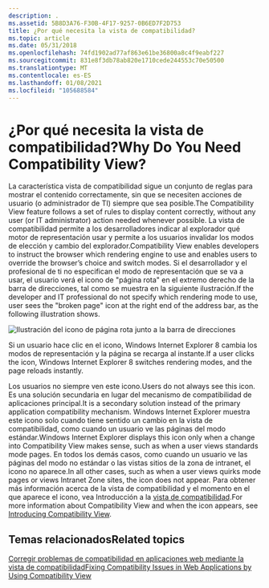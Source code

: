 ```yaml
---
description: .
ms.assetid: 5B8D3A76-F30B-4F17-9257-0B6ED7F2D753
title: ¿Por qué necesita la vista de compatibilidad?
ms.topic: article
ms.date: 05/31/2018
ms.openlocfilehash: 74fd1902ad77af863e61be36800a8c4f9eabf227
ms.sourcegitcommit: 831e8f3db78ab820e1710cede244553c70e50500
ms.translationtype: MT
ms.contentlocale: es-ES
ms.lasthandoff: 01/08/2021
ms.locfileid: "105688584"
---
```

# <a name="why-do-you-need-compatibility-view"></a><span data-ttu-id="c68f2-103">¿Por qué necesita la vista de compatibilidad?</span><span class="sxs-lookup"><span data-stu-id="c68f2-103">Why Do You Need Compatibility View?</span></span>

<span data-ttu-id="c68f2-104">La característica vista de compatibilidad sigue un conjunto de reglas para mostrar el contenido correctamente, sin que se necesiten acciones de usuario (o administrador de TI) siempre que sea posible.</span><span class="sxs-lookup"><span data-stu-id="c68f2-104">The Compatibility View feature follows a set of rules to display content correctly, without any user (or IT administrator) action needed whenever possible.</span></span> <span data-ttu-id="c68f2-105">La vista de compatibilidad permite a los desarrolladores indicar al explorador qué motor de representación usar y permite a los usuarios invalidar los modos de elección y cambio del explorador.</span><span class="sxs-lookup"><span data-stu-id="c68f2-105">Compatibility View enables developers to instruct the browser which rendering engine to use and enables users to override the browser’s choice and switch modes.</span></span> <span data-ttu-id="c68f2-106">Si el desarrollador y el profesional de ti no especifican el modo de representación que se va a usar, el usuario verá el icono de "página rota" en el extremo derecho de la barra de direcciones, tal como se muestra en la siguiente ilustración.</span><span class="sxs-lookup"><span data-stu-id="c68f2-106">If the developer and IT professional do not specify which rendering mode to use, user sees the "broken page" icon at the right end of the address bar, as the following illustration shows.</span></span>

![Ilustración del icono de página rota junto a la barra de direcciones](images/iecompatview.png)

<span data-ttu-id="c68f2-108">Si un usuario hace clic en el icono, Windows Internet Explorer 8 cambia los modos de representación y la página se recarga al instante.</span><span class="sxs-lookup"><span data-stu-id="c68f2-108">If a user clicks the icon, Windows Internet Explorer 8 switches rendering modes, and the page reloads instantly.</span></span>

<span data-ttu-id="c68f2-109">Los usuarios no siempre ven este icono.</span><span class="sxs-lookup"><span data-stu-id="c68f2-109">Users do not always see this icon.</span></span> <span data-ttu-id="c68f2-110">Es una solución secundaria en lugar del mecanismo de compatibilidad de aplicaciones principal.</span><span class="sxs-lookup"><span data-stu-id="c68f2-110">It is a secondary solution instead of the primary application compatibility mechanism.</span></span> <span data-ttu-id="c68f2-111">Windows Internet Explorer muestra este icono solo cuando tiene sentido un cambio en la vista de compatibilidad, como cuando un usuario ve las páginas del modo estándar.</span><span class="sxs-lookup"><span data-stu-id="c68f2-111">Windows Internet Explorer displays this icon only when a change into Compatibility View makes sense, such as when a user views standards mode pages.</span></span> <span data-ttu-id="c68f2-112">En todos los demás casos, como cuando un usuario ve las páginas del modo no estándar o las vistas sitios de la zona de intranet, el icono no aparece.</span><span class="sxs-lookup"><span data-stu-id="c68f2-112">In all other cases, such as when a user views quirks mode pages or views Intranet Zone sites, the icon does not appear.</span></span> <span data-ttu-id="c68f2-113">Para obtener más información acerca de la vista de compatibilidad y el momento en el que aparece el icono, vea Introducción a la [vista de compatibilidad](/archive/blogs/ie/).</span><span class="sxs-lookup"><span data-stu-id="c68f2-113">For more information about Compatibility View and when the icon appears, see [Introducing Compatibility View](/archive/blogs/ie/).</span></span>

## <a name="related-topics"></a><span data-ttu-id="c68f2-114">Temas relacionados</span><span class="sxs-lookup"><span data-stu-id="c68f2-114">Related topics</span></span>

<dl> <dt>

[<span data-ttu-id="c68f2-115">Corregir problemas de compatibilidad en aplicaciones web mediante la vista de compatibilidad</span><span class="sxs-lookup"><span data-stu-id="c68f2-115">Fixing Compatibility Issues in Web Applications by Using Compatibility View</span></span>](remediating-web-applications-and-add-ons.md)
</dt> </dl>

 

 
